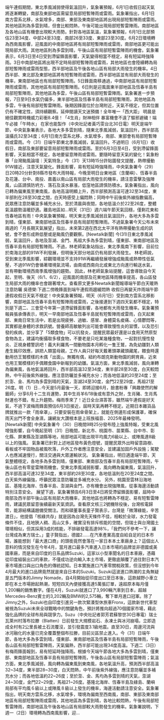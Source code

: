 端午連假期間，東北季風減弱使得氣溫回升，氣象署預報，6月1日收假日起天氣將逐漸轉變，南部及東部地區需留意局部短暫陣雨或雷雨。氣象署指出，6月1日南方雲系北移，水氣增多，南部、東部及東南部地區將出現局部短暫陣雨或雷雨。其他地區則為多雲到晴，但會比較悶熱，午後可能出現局部短暫雷陣雨。南部地區及各地山區有機會出現較大雨勢。針對各地區氣溫，氣象署預報，6月1日北部預估23至34度、中部24至33度、南部26至33度、東部23至30度。6月2日環境轉為西南風影響，迎風面的中南部地區將有局部短暫陣雨或雷雨，南部地區更可能出現局部大雨。其他地區則為多雲到晴，午後山區有局部短暫雷陣雨的機會。氣象署表示，6月3日至4日受到滯留鋒面影響，天氣變得相當不穩定，易有短延時強降雨。3日中南部地區將出現不定時局部短暫陣雨或雷雨，其他地區也會陸續轉為局部短暫陣雨或雷雨型態，西半部地區及午後各地山區有局部大雨發生的機率。4日西半部、東北部及東部地區將有短暫陣雨或雷雨，西半部地區並有局部大雨發生的機率，東南部地區也有局部短暫陣雨。5日鋒面南移通過，中南部地區有局部短暫陣雨或雷雨，其他地區有局部短暫陣雨。6日則是迎風面東半部地區及恆春半島有局部短暫陣雨，其他地區為多雲，午後山區有局部短暫雷陣雨。氣象署進一步預報，7日至9日水氣仍偏多，東半部地區及恆春半島有局部短暫陣雨，其他地區為多雲，午後有局部短暫雷陣雨。後期因鋒面位於台灣附近，天氣不穩定，但其位置仍有不確定性，須持續觀察。延伸閱讀天文迷預備！全年唯一「西大距」 明晨是絕佳觀賞時機威力彩衝8.4億！「4生肖」財神相伴 暴富機會不遠了驅邪避穢！端午必接「午時水」 在家也能製作（中央社記者黃巧雯台北30日電）明天是端午節，中央氣象署表示，各地大多多雲到晴，隨東北季風減弱，氣溫回升，西半部高溫攝氏32至34度；6月1日南方雲系北移，水氣增多，南部、東部會有局部短暫陣雨或雷雨。今（31）日端午節東北季風減弱，氣溫回升。不過明日（6月1日）收假日，南部及東部要留意局部短暫陣雨或雷雨。至於6月3日至4日，受到滯留鋒面影響，天氣相當不穩定，各地要留意陣雨或雷雨。要隨時留意天氣的變化！氣象粉專「台灣颱風論壇｜天氣特急」今（31）天13時15分許貼圖發文提醒，熱帶擾動91W接近，注意天氣變化。鋒面影響，易有短延時強降雨，中央氣象署今（29）日20時20分針對8縣市發布大雨特報，今晚至明日台東地區（含蘭嶼）、恆春半島及花蓮、台中、南投、嘉義以南山區有局部大雨發生的機率，請注意雷擊及強陣風，山區請慎防坍方、落石及溪水暴漲，低窪地區請慎防積水。氣象署指出，風向已轉為偏東風至東南風，各地高溫明顯上升，西半部預測高溫可達32至34度，東半部則在28至30度之間，白天時感受上偏悶熱；同時中午前後紫外線指數偏高，民眾應注意防曬並多補充水分。至於清晨與夜間，各地低溫介於22至26度，整體氣溫趨勢溫暖舒適。離島地區如...明天（31日）週六端午節天氣回穩，僅剩花東和恆春地區有雨！中央氣象署預報，明天東北季風減弱且氣溫回升，各地大多為多雲到晴，僅東部、東南部地區及恆春半島有局部短暫陣雨。不過氣象署今天公布未來兩週的「月長期天氣展望」指出，未來第2週在西北太平洋有熱帶擾動生成的訊號，會不會形成熱低壓或是颱風仍要觀察。[Newtalk新聞] 今(31)日東北季風減弱，氣溫回升，各地及澎湖、金門、馬祖大多為多雲到晴，僅東部、東南部地區及恆春半島有局部短暫陣雨。不過，林老師氣象站指出，東北季風南下影響，目前位於南海北部的91W不利發展，但明後天部分地區仍有局部大雨發生。 林老師說，受到東北季風影響，綜觀環境並不支持91W再繼續發展增強成颱風或熱帶性低氣壓，不過91W仍會循著環境氣流場，由南或西南向北或東北方向進行輸送水氣，並有帶動環境西南季風增強的趨勢。 因此，林老師氣象站提醒，這會導致自今天起，至明、後天（6/1、6/2），迎風面的南部及花東地區降雨機率提高，各山區發生局部大雨的機率也會跟著增大。查看原文更多Newtalk新聞報導端午節白天暖熱注意防曬 吳德榮:下週二傍晚鋒面到端午連假雨趨緩悶熱 收假日再變天炸雨端午節連假收假日天氣不穩定！中央氣象署預報，明天（6月1日）受到南方雲系北移影響，南部地區及恆春半島有短暫陣雨或雷雨，之後接連到下週四天氣都不穩定，特別是下週二、三會受今年第一道滯留鋒面影響，各地都有大雨發生機率。氣象署預報員張承傳表示，明天一早南部地區及恆春半島就有短暫陣雨或雷雨，白天起東部、東南日常生活中，若是出現疲勞、過敏、感冒、身體莫名痠痛、心情鬱悶等，其實都是身體的求救訊號。營養師高敏敏列出可能會導致慢性炎的習慣，以及恐引發的疾病，並分享了「5類食物」可以抗發炎，提醒民眾最好還是以食用天然原型食物為主，建議均衡攝取多樣食物，不要老是只吃某幾種食物，一起對抗慢性發炎、正視身體警訊吧！義大利羅馬一間動物園本月孵化一隻王鷲，為免幼雛對人類產生銘印效應，誤把人類當母親，工作人員只好每天戴著頭罩藏頭藏尾，餵食時還動用仿王鷲模樣的木偶「出面」。無獨有偶，紐約布朗克斯動物園的飼育員，近來也用王鷲模樣的手偶餵食園中新報到的幼雛。氣溫方面，東北季風減弱，風向漸轉為偏東風，各地氣溫將回升，西半部高溫32至34度，東半部28至30度，白天較悶熱，中午前後紫外線強，應注意防曬並多補充水分；而各地低溫約20至24度；至於澎、金、馬均為多雲到晴的天氣，澎湖24至30度，金門22至29度，馬祖21至26度。明（1）日...今天是5月最後一天，即將迎接6月，臉書粉專「興趣使然的解籤師」分享6月十二生肖運勢，其中生肖羊6/18後或有意外之財，生肖豬、生肖馬財運也不錯，有上升趨勢。梅雨季來了！近日全台濕答答，雖然端午連假是好天氣，不過下波梅雨鋒面預估6月3日接近，屆時天氣再轉不穩定。近期日本雜貨品牌就推出一款「雨傘罩」，只要安裝在雨傘骨架上，就能在側邊形成保護罩，確保雨天出門不會全身濕，讓網友大讚根本是上班族福音、2025年最棒發明。[Newtalk新聞] 中央氣象署今（30）日晚間9時25分發布陸上強風特報，受東北風增強影響，自今晚起至明（31）日晚間，新北市、桃園市、苗栗縣、台中市、彰化縣、屏東縣及澎湖縣等地，局部地區可能出現平均風力6級以上、或陣風達8級以上的強風。 氣象署已針對上述地區發布黃色燈號，提醒民眾外出時留意路樹、看板或不牢固物品被風吹落，戶外工作者應注意安全，並建議加固戶外設施；駕駛人也應減速慢行，關注交通與大眾運輸狀況。 氣象署指出，明日適逢端午節，天氣整體穩定，各地多為多雲到晴，僅東部、東南部及恆春半島有局部短暫陣雨，午後山區也有零星雷陣雨機會。受東北季風減弱影響，風向轉為偏東風，氣溫回升，西半部高溫可達32至34度，東半部約28至30度，各地低溫則在20至24度之間。白天紫外線偏強，呼籲民眾注意防曬並多補充水分。 另外，桃園至雲林沿海地區、基隆北海岸、恆春半島、澎湖與金門，亦有機會出現強陣風，從事海邊活動請特別注意安全。 展望下週，氣象署預告6月3日至4日將受滯留鋒面影響，屆時中南部及西半部午後山區有局部大雨機率，其他地區也將轉為不穩定、易有短暫雷陣雨，建議民眾留意後續最新天氣資訊。查看原文核三2號機除役後，台灣核電歸零，能源結構議題備受關注。而和碩董事長童子賢表示，台灣是「微薄綠能，辛苦渡日」，他提倡「核綠共存」就是因為台灣先天條件不佳，相較於全球，水力發電條件不佳，且地狹人稠、高山又多，確實沒有排斥核能的空間，但瑞士與台灣國土環境相似，但其採用3成的核能，不排碳發電高達98%​，「我們何不參考一下，讓台灣成為東方瑞士。」​童子賢指出，德國2......在汽車產業高度自給自足的日本市場，誰能想到「最大進口商」的頭銜竟然會落在一家日本本土車廠身上？這個出人意料的情況發生在今年4月，當月進口最多汽車進入日本市場的品牌並非德國或美國車廠，而是來自印度的日系品牌Suzuki，這家以小型車聞名的日本車廠，憑藉從印度組裝出口的車款，不僅成功逆向輸入本土市場，更徹底顛覆了過往對日本汽車市場進口與出口角色的傳統認知。日本實施進口汽車零關稅政策，但沒想到今年4月最大的進口品牌竟然就是來自日本的Suzuki。Suzuki這波進口熱潮的主角無疑是五門版本的Jimny Nomade，自4月開始從印度出口至日本後，這款越野小車立即在本土市場掀起熱潮，短短四天內便接獲高達5萬張訂單，遠超原本每月僅1,200輛的銷售數字。僅在4月，Suzuki就進口了3,990輛汽車到日本，超越Mercedes-Benz賓士的3,202輛及BMW的2,575輛，奪下單月進口冠軍。除了Jimny之外，Suzuki也自印度引進另一款次緊湊型休旅車Fronx，這款新世代車型被視為Suzuki未來全球戰略中的關鍵角色，預計將推向超過70個國家市場，藉此強化品牌的全球布局與競爭力。Suzu（中央社記者郭芳君蘇黎世30日專電）瑞士瓦萊州村落布拉滕（Blatten）日前發生大規模岩石、永凍土與冰河崩塌，立即造成全村有2公里長被土石流覆沒，並引發震度3.1級地震。直至30日，周邊河流與冰河融化的水量已完全覆蓋整個布拉滕，目前災區禁止進入。今（31）日端午節，各地大多為多雲到晴，僅東部、東南部地區及恆春半島有局部短暫陣雨，午後各山區有局部短暫雷陣雨，天氣偏熱，西半部可能出現34度高溫。下週二（3日）有梅雨鋒面報到，易有短延時強降雨。根據今天端午節各地大多為多雲到晴，僅東部、東南部地區及恆春半島有局部短暫陣雨，午後各山區有局部短暫雷陣雨；氣溫方面，東北季風減弱，風向轉為偏東風到東南風，各地氣溫升高，預測西半部高溫32~34度，東半部28~30度，白天悶熱，中午前後紫外線強，應注意防曬並多補充水分；而各地低溫約22~26度；至於澎、金、馬均為多雲到晴的天氣，澎湖24~30度，金門22~29度，馬祖21~26度。基隆北海岸、恆春半島及綠島、蘭嶼局部有平均風６級以上或陣風８級以上發生的機率，海邊活動請注意安全。氣象署指出，明天南方雲系北移，水氣增多，環境為偏南至西南風，南部、東部及東南部地區有局部短暫陣雨或雷雨，其他地區為多雲到晴，各地比較悶熱，午後有局部短暫雷陣雨，南部地區及午後各地山區有局部較大雨勢發生的機率。氣象署說明，下週一（2日）環境轉為西南風影響，迎...